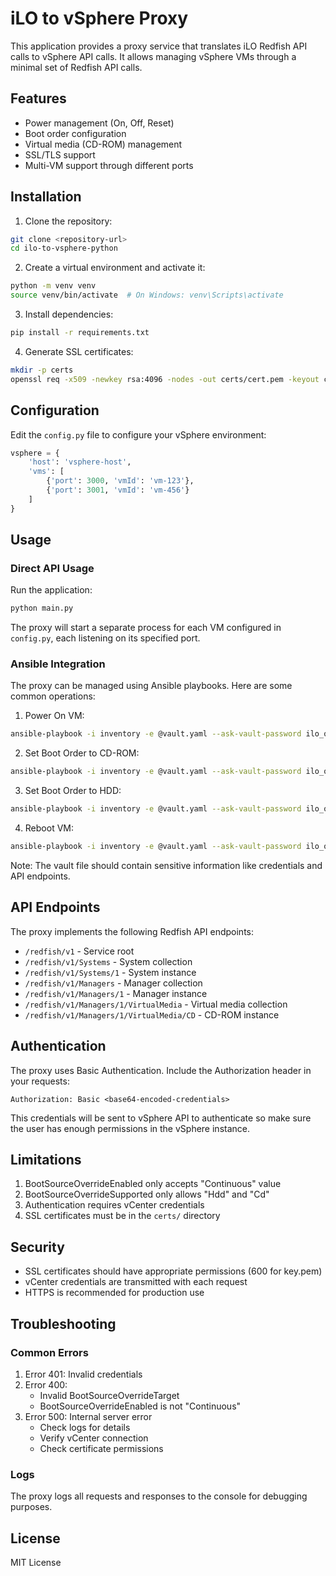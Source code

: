 # iLO to vSphere Proxy

This application provides a proxy service that translates iLO Redfish API calls to vSphere API calls. It allows managing vSphere VMs through a minimal set of Redfish API calls.

## Features

- Power management (On, Off, Reset)
- Boot order configuration
- Virtual media (CD-ROM) management
- SSL/TLS support
- Multi-VM support through different ports

## Installation

1. Clone the repository:
```bash
git clone <repository-url>
cd ilo-to-vsphere-python
```

2. Create a virtual environment and activate it:
```bash
python -m venv venv
source venv/bin/activate  # On Windows: venv\Scripts\activate
```

3. Install dependencies:
```bash
pip install -r requirements.txt
```

4. Generate SSL certificates:
```bash
mkdir -p certs
openssl req -x509 -newkey rsa:4096 -nodes -out certs/cert.pem -keyout certs/key.pem -days 365
```

## Configuration

Edit the `config.py` file to configure your vSphere environment:

```python
vsphere = {
    'host': 'vsphere-host',
    'vms': [
        {'port': 3000, 'vmId': 'vm-123'},
        {'port': 3001, 'vmId': 'vm-456'}
    ]
}
```

## Usage

### Direct API Usage

Run the application:

```bash
python main.py
```

The proxy will start a separate process for each VM configured in `config.py`, each listening on its specified port.

### Ansible Integration

The proxy can be managed using Ansible playbooks. Here are some common operations:

1. Power On VM:
```bash
ansible-playbook -i inventory -e @vault.yaml --ask-vault-password ilo_operations.yml -e power_on=1
```

2. Set Boot Order to CD-ROM:
```bash
ansible-playbook -i inventory -e @vault.yaml --ask-vault-password ilo_operations.yml -e boot_setorder=1 -e boot_device=Cd
```

3. Set Boot Order to HDD:
```bash
ansible-playbook -i inventory -e @vault.yaml --ask-vault-password ilo_operations.yml -e boot_setorder=1 -e boot_device=Hdd
```

4. Reboot VM:
```bash
ansible-playbook -i inventory -e @vault.yaml --ask-vault-password ilo_operations.yml -e power_reboot=1
```

Note: The vault file should contain sensitive information like credentials and API endpoints.

## API Endpoints

The proxy implements the following Redfish API endpoints:

- `/redfish/v1` - Service root
- `/redfish/v1/Systems` - System collection
- `/redfish/v1/Systems/1` - System instance
- `/redfish/v1/Managers` - Manager collection
- `/redfish/v1/Managers/1` - Manager instance
- `/redfish/v1/Managers/1/VirtualMedia` - Virtual media collection
- `/redfish/v1/Managers/1/VirtualMedia/CD` - CD-ROM instance

## Authentication

The proxy uses Basic Authentication. Include the Authorization header in your requests:

```
Authorization: Basic <base64-encoded-credentials>
```

This credentials will be sent to vSphere API to authenticate so make sure the user has 
enough permissions in the vSphere instance.

## Limitations

1. BootSourceOverrideEnabled only accepts "Continuous" value
2. BootSourceOverrideSupported only allows "Hdd" and "Cd"
3. Authentication requires vCenter credentials
4. SSL certificates must be in the `certs/` directory

## Security

- SSL certificates should have appropriate permissions (600 for key.pem)
- vCenter credentials are transmitted with each request
- HTTPS is recommended for production use

## Troubleshooting

### Common Errors

1. Error 401: Invalid credentials
2. Error 400: 
   - Invalid BootSourceOverrideTarget
   - BootSourceOverrideEnabled is not "Continuous"
3. Error 500: Internal server error
   - Check logs for details
   - Verify vCenter connection
   - Check certificate permissions

### Logs

The proxy logs all requests and responses to the console for debugging purposes.

## License

MIT License 